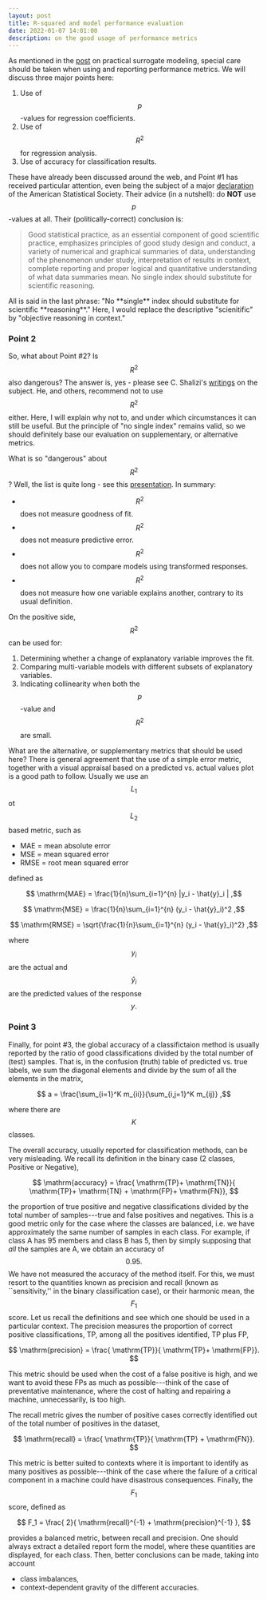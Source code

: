 ```yaml
---
layout: post
title: R-squared and model performance evaluation 
date: 2022-01-07 14:01:00
description: on the good usage of performance metrics
---
```


As mentioned in the [post](/DT-tbx-v1/blog/2022/SUMO/) on practical surrogate modeling, special care should be taken when using and reporting performance metrics. We will discuss three major points here:

1. Use of $$p$$-values for regression coefficients.
2. Use of $$R^2$$ for regression analysis.
3. Use of accuracy for classification results.

These have already been discussed around the web, and Point #1 has received particular attention, even being the subject of a major [declaration](https://amstat.tandfonline.com/doi/full/10.1080/00031305.2016.1154108#.Vt2XIOaE2MN) of the American Statistical Society. Their advice (in a nutshell): do **NOT** use $$p$$-values at all. Their (politically-correct) conclusion is:

<blockquote>
	Good statistical practice, as an essential component of good scientific practice, emphasizes principles of good study design and conduct, a variety of numerical and graphical summaries of data, understanding of the phenomenon under study, interpretation of results in context, complete reporting and proper logical and quantitative understanding of what data summaries mean. No single index should substitute for scientific reasoning.
</blockquote>
All is said in the last phrase: "No **single** index should substitute for scientific **reasoning**." Here, I would replace the descriptive "scienitific" by "objective reasoning in context."


### Point 2
So, what about Point #2? Is $$R^2$$ also dangerous? The answer is, yes - please see C. Shalizi's [writings](http://bactra.org/) on the subject. He, and others, recommend not to use $$R^2$$ either. Here, I will explain why not to, and under which circumstances it can still be useful. But the principle of "no single index" remains valid, so we should definitely base our evaluation on supplementary, or alternative metrics.

What is so "dangerous" about $$R^2$$? Well, the list is quite long - see this [presentation](https://data.library.virginia.edu/is-r-squared-useless/). In summary:

- $$R^2$$ does not measure goodness of fit.
- $$R^2$$ does not measure predictive error.
- $$R^2$$ does not allow you to compare models using transformed responses.
- $$R^2$$ does not measure how one variable explains another, contrary to its usual definition.

On the positive side, $$R^2$$ can be used for:

1. Determining whether a change of explanatory variable improves the fit.
2. Comparing multi-variable models with different subsets of explanatory variables.
3. Indicating collinearity when both the $$p$$-value and $$R^2$$ are small.

What are the alternative, or supplementary metrics that should be used here? There is general agreement that the use of a simple error metric, together with a visual appraisal based on a predicted vs. actual values plot is a good path to follow. Usually we use an $$L_1$$ ot $$L_2$$ based metric, such as 

- MAE = mean absolute error
- MSE = mean squared error
- RMSE = root mean squared error

defined as

$$ \mathrm{MAE} = \frac{1}{n}\sum_{i=1}^{n} |y_i - \hat{y}_i  | ,$$

$$ \mathrm{MSE} = \frac{1}{n}\sum_{i=1}^{n} (y_i - \hat{y}_i)^2 ,$$

$$ \mathrm{RMSE} = \sqrt{\frac{1}{n}\sum_{i=1}^{n} (y_i - \hat{y}_i)^2} ,$$

where $$y_i$$ are the actual and $$\hat{y}_i$$ are the predicted values of the response $$y.$$

### Point 3
Finally, for point #3, the global accuracy of a classifictaion method is usually reported by the ratio of good classifications divided by the total number of (test) samples. That is, in the confusion (truth) table of predicted vs. true labels, we sum the diagonal elements and divide by the sum of all the elements in the matrix,

$$ a = \frac{\sum_{i=1}^K m_{ii}}{\sum_{i,j=1}^K m_{ij}} ,$$ 

where there are $$K$$ classes.

The overall accuracy,  usually reported for classification methods, can be very misleading. We recall its definition in the binary case (2 classes, Positive or Negative),

$$
\mathrm{accuracy} = \frac{ \mathrm{TP}+ \mathrm{TN}}{ \mathrm{TP}+ \mathrm{TN} +  \mathrm{FP}+ \mathrm{FN}},
$$

the proportion of true positive and negative classifications divided by the total number of samples---true and false positives and negatives. This is a good metric only for the case where the classes are balanced, i.e. we have approximately the same number of samples in each class. For example, if class A has 95 members and class B has 5, then by simply supposing that *all* the samples are A, we obtain an accuracy of $$0.95.$$ We have not measured the accuracy of the method itself. For this, we must resort to the quantities known as precision and recall (known as ``sensitivity,'' in the binary classification case), or their harmonic mean, the $$F_1$$ score. Let us recall the definitions and see which one should be used in a particular context. The precision measures the proportion of correct positive classifications, TP, among all the positives identified, TP plus FP, 

$$
\mathrm{precision} = \frac{ \mathrm{TP}}{ \mathrm{TP}+  \mathrm{FP}}.
$$

This metric should be used when the cost of a false positive is high, and we want to avoid these FPs as much as possible---think of the case of preventative maintenance, where the cost of halting and repairing a machine, unnecessarily, is too high. 

The recall metric gives the number of positive cases correctly identified out of the total number of positives in the dataset,

$$
\mathrm{recall} = \frac{ \mathrm{TP}}{ \mathrm{TP} + \mathrm{FN}}.
$$

This metric is better suited to contexts where it is important to identify as many positives as possible---think of the case where the failure of a critical component in a machine could have disastrous consequences. Finally, the $$F_1$$ score, defined as

$$
F_1  = \frac{ 2}{ \mathrm{recall}^{-1}  + \mathrm{precision}^{-1} },
$$

provides a balanced metric, between recall and precision. One should always extract a detailed report form the model, where these quantities are displayed, for each class. Then, better conclusions can be made, taking into account

- class imbalances,
- context-dependent gravity of the different accuracies.






